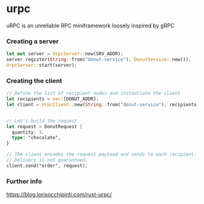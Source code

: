 # urpc
uRPC is an unreliable RPC miniframework loosely inspired by gRPC

### Creating a server
```rust
let mut server = UrpcServer::new(SRV_ADDR); 
server.register(String::from("donut-service"), DonutService::new()); 
UrpcServer::start(server);
```
### Creating the client
```rust
// Define the list of recipient nodes and instantiate the client
let recipients = vec![DONUT_ADDR];
let client = UrpcClient::new(String::from("donut-service"), recipients);


// Let's build the request
let request = DonutRequest {
  quantity: 3,
  type: "chocolate",
}

// The client encodes the request payload and sends to each recipient.
// Delivery is not guaranteed.
client.send("order", request);
```

### Further info
https://blog.lorisocchipinti.com/rust-urpc/

